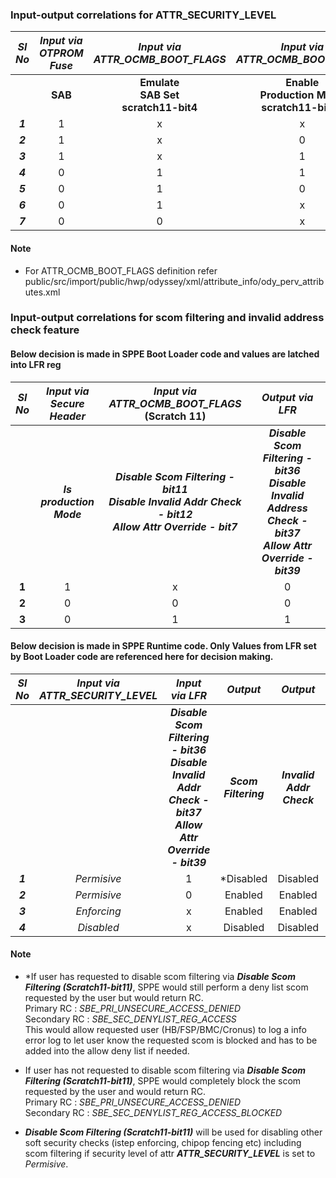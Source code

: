 
### Input-output correlations for ATTR_SECURITY_LEVEL

| **_Sl<br>No_** | **_Input via<br>OTPROM <br>Fuse_** | **_Input via <br>ATTR_OCMB_BOOT_FLAGS<br>_** |     **_Input via<br>ATTR_OCMB_BOOT_FLAGS_**    | **_Input via<br>Secure <br>Header_** |      **_Output_**      |
|:--------------:|:----------------------------------:|:--------------------------------------------:|:----------------------------------------------:|:------------------------------------:|:-----------------------:|
|                |               **SAB**              |    **Emulate<br>SAB Set<br>scratch11-bit4**  | **Enable<br>Production Mode<br>scratch11-bit28** |      **Production<br>Mode<br>**      | **ATTR_SECURITY_LEVEL** |
|     **_1_**    |                  1                 |                       x                      |                        x                       |                   1                  |        _Enforcing_        |
|     **_2_**    |                  1                 |                       x                      |                        0                       |                   0                  |        _Permisive_        |
|     **_3_**    |                  1                 |                       x                      |                        1                       |                   x                  |        _Enforcing_        |
|     **_4_**    |                  0                 |                       1                      |                        1                       |                   x                  |        _Enforcing_        |
|     **_5_**    |                  0                 |                       1                      |                        0                       |                   0                  |        _Permisive_        |
|     **_6_**    |                  0                 |                       1                      |                        x                       |                   1                  |        _Enforcing_        |
|     **_7_**    |                  0                 |                       0                      |                        x                       |                   x                  |         _Disabled_        |

#### Note

 - For ATTR_OCMB_BOOT_FLAGS definition refer public/src/import/public/hwp/odyssey/xml/attribute_info/ody_perv_attributes.xml

### Input-output correlations for scom filtering and invalid address check feature

#### Below decision is made in SPPE Boot Loader code and values are latched into LFR reg

| **_Sl<br>No_** | **_Input via<br>Secure Header_** |                          **_Input via<br>ATTR_OCMB_BOOT_FLAGS_<br>(Scratch 11)**                         |                                            **_Output via<br>LFR_**                                           |
|:--------------:|:--------------------------------:|:--------------------------------------------------------------------------------------------------------:|:------------------------------------------------------------------------------------------------------------:|
|                |   **_Is production <br>Mode_**   | **_Disable Scom Filtering - bit11<br>Disable Invalid Addr Check - bit12<br>Allow Attr Override - bit7_** | **_Disable Scom Filtering - bit36<br>Disable Invalid Address Check - bit37<br>Allow Attr Override - bit39_** |
|      **1**     |                 1                |                                                     x                                                    |                                                       0                                                      |
|      **2**     |                 0                |                                                     0                                                    |                                                       0                                                      |
|      **3**     |                 0                |                                                     1                                                    |                                                       1                                                      |

#### Below decision is made in SPPE Runtime code. Only Values from LFR set by Boot Loader code are referenced here for decision making.

| **_Sl No_** | **_Input via <br>ATTR_SECURITY_LEVEL_** |                                            **_Input via LFR_**                                            |     **_Output_**     |         **_Output_**         |         **_Output_**         |
|:-----------:|:---------------------------------------:|:---------------------------------------------------------------------------------------------------------:|:--------------------:|:----------------------------:|:----------------------------:|
|             |                                         | **_Disable Scom Filtering - bit36<br>Disable Invalid Addr Check - bit37<br>Allow Attr Override - bit39_** | **_Scom Filtering_** | **_Invalid Addr <br>Check_** | **_Allow Attr<br>Override_** |
|   **_1_**   |               _Permisive_               |                                                     1                                                     |       *Disabled      |           Disabled           |           *Disabled          |
|   **_2_**   |               _Permisive_               |                                                     0                                                     |        Enabled       |            Enabled           |            Enabled           |
|   **_3_**   |               _Enforcing_               |                                                     x                                                     |        Enabled       |            Enabled           |            Enabled           |
|   **_4_**   |                _Disabled_               |                                                     x                                                     |       Disabled       |           Disabled           |           Disabled           |

#### Note

 - *If user has requested to disable scom filtering via **_Disable Scom Filtering (Scratch11-bit11)_**, SPPE would still perform a deny list scom requested by the user but would return RC.<br>
Primary RC      : *SBE_PRI_UNSECURE_ACCESS_DENIED*<br>
Secondary RC    : *SBE_SEC_DENYLIST_REG_ACCESS*<br>
This would allow requested user (HB/FSP/BMC/Cronus) to log a info error log to let user know the requested scom is blocked and has to be added into the allow deny list if needed.

 - If user has not requested to disable scom filtering via **_Disable Scom Filtering (Scratch11-bit11)_**, SPPE would completely block the scom requested by the user and would return RC.<br>
Primary RC      : *SBE_PRI_UNSECURE_ACCESS_DENIED*<br>
Secondary RC    : *SBE_SEC_DENYLIST_REG_ACCESS_BLOCKED*<br>

 - **_Disable Scom Filtering (Scratch11-bit11)_** will be used for disabling other soft security checks (istep enforcing, chipop fencing etc) including scom filtering  if security level of attr **_ATTR_SECURITY_LEVEL_** is set to _Permisive_.<br>